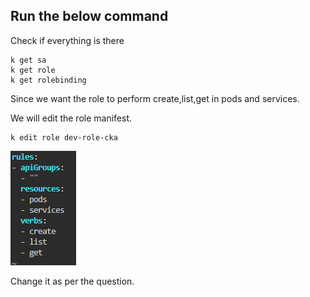 ## Run the below command

Check if everything is there

```
k get sa
k get role
k get rolebinding
```

Since we want the role to perform create,list,get in pods and services.

We will edit the role manifest.

```
k edit role dev-role-cka
```

![alt text](image-1.png)

Change it as per the question.